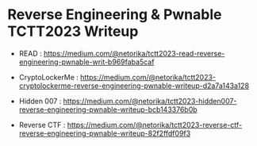  # Reverse Engineering & Pwnable TCTT2023 Writeup

* READ : https://medium.com/@netorika/tctt2023-read-reverse-engineering-pwnable-writ-b969faba5caf

* CryptoLockerMe : https://medium.com/@netorika/tctt2023-cryptolockerme-reverse-engineering-pwnable-writeup-d2a7a143a128

* Hidden 007 : https://medium.com/@netorika/tctt2023-hidden007-reverse-engineering-pwnable-writeup-bcb143376b0b

* Reverse CTF : https://medium.com/@netorika/tctt2023-reverse-ctf-reverse-engineering-pwnable-writeup-82f2ffdf09f3
